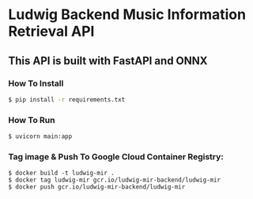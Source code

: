 # Ludwig Backend Music Information Retrieval API

## This API is built with FastAPI and ONNX

### How To Install

```bash
$ pip install -r requirements.txt
```

### How To Run

```bash
$ uvicorn main:app
```

### Tag image & Push To Google Cloud Container Registry:

```
$ docker build -t ludwig-mir .
$ docker tag ludwig-mir gcr.io/ludwig-mir-backend/ludwig-mir
$ docker push gcr.io/ludwig-mir-backend/ludwig-mir
```
